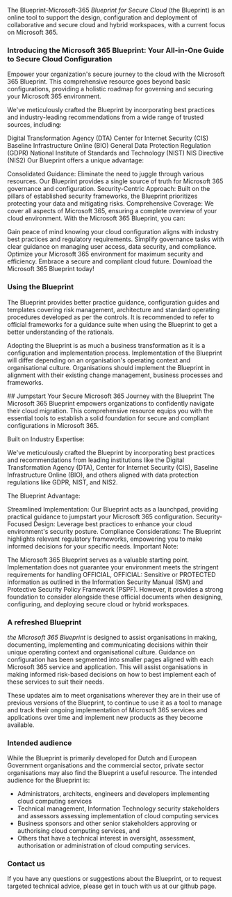 The Blueprint-Microsoft-365 *Blueprint for Secure Cloud* (the Blueprint) is an online tool to support the design, configuration and deployment of collaborative and secure cloud and hybrid workspaces, with a current focus on Microsoft 365. 

### Introducing the Microsoft 365 Blueprint: Your All-in-One Guide to Secure Cloud Configuration

Empower your organization's secure journey to the cloud with the Microsoft 365 Blueprint. This comprehensive resource goes beyond basic configurations, providing a holistic roadmap for governing and securing your Microsoft 365 environment.

We've meticulously crafted the Blueprint by incorporating best practices and industry-leading recommendations from a wide range of trusted sources, including:

Digital Transformation Agency (DTA)
Center for Internet Security (CIS)
Baseline Infrastructure Online (BIO)
General Data Protection Regulation (GDPR)
National Institute of Standards and Technology (NIST)
NIS Directive (NIS2)
Our Blueprint offers a unique advantage:

Consolidated Guidance: Eliminate the need to juggle through various resources. Our Blueprint provides a single source of truth for Microsoft 365 governance and configuration.
Security-Centric Approach: Built on the pillars of established security frameworks, the Blueprint prioritizes protecting your data and mitigating risks.
Comprehensive Coverage: We cover all aspects of Microsoft 365, ensuring a complete overview of your cloud environment.
With the Microsoft 365 Blueprint, you can:

Gain peace of mind knowing your cloud configuration aligns with industry best practices and regulatory requirements.
Simplify governance tasks with clear guidance on managing user access, data security, and compliance.
Optimize your Microsoft 365 environment for maximum security and efficiency.
Embrace a secure and compliant cloud future. Download the Microsoft 365 Blueprint today!

### Using the Blueprint

The Blueprint provides better practice guidance, configuration guides and templates covering risk management, architecture and standard operating procedures developed as per the controls. It is recommended to refer to official frameworks for a guidance suite when using the Blueprint to get a better understanding of the rationals. 

Adopting the Blueprint is as much a business transformation as it is a configuration and implementation process. Implementation of the Blueprint will differ depending on an organisation's operating context and organisational culture. Organisations should implement the Blueprint in alignment with their existing change management, business processes and frameworks. 

<div class="alert alert-info" role="alert">
## Jumpstart Your Secure Microsoft 365 Journey with the Blueprint
The Microsoft 365 Blueprint empowers organizations to confidently navigate their cloud migration. This comprehensive resource equips you with the essential tools to establish a solid foundation for secure and compliant configurations in Microsoft 365.

Built on Industry Expertise:

We've meticulously crafted the Blueprint by incorporating best practices and recommendations from leading institutions like the Digital Transformation Agency (DTA), Center for Internet Security (CIS), Baseline Infrastructure Online (BIO), and others aligned with data protection regulations like GDPR, NIST, and NIS2.

The Blueprint Advantage:

Streamlined Implementation: Our Blueprint acts as a launchpad, providing practical guidance to jumpstart your Microsoft 365 configuration.
Security-Focused Design: Leverage best practices to enhance your cloud environment's security posture.
Compliance Considerations: The Blueprint highlights relevant regulatory frameworks, empowering you to make informed decisions for your specific needs.
Important Note:

The Microsoft 365 Blueprint serves as a valuable starting point.  Implementation does not guarantee  your environment meets the stringent requirements for handling OFFICIAL, OFFICIAL: Sensitive or PROTECTED information as outlined in the Information Security Manual (ISM) and Protective Security Policy Framework (PSPF).  However, it provides a strong foundation to consider alongside these official documents when designing, configuring, and deploying secure cloud or hybrid workspaces.
</div>

### A refreshed Blueprint

*the Microsoft 365 Blueprint* is designed to assist organisations in making, documenting, implementing and communicating decisions within their unique operating context and organisational culture. Guidance on configuration has been segmented into smaller pages aligned with each Microsoft 365 service and application. This will assist organisations in making informed risk-based decisions  on how to best implement each of these services to suit their needs. 

These updates aim to meet organisations wherever they are in their use of previous versions of the Blueprint, to continue to use it as a tool to manage and track their ongoing implementation of Microsoft 365 services and applications over time and implement new products as they become available. 

### Intended audience

While the Blueprint is primarily developed for Dutch and European Government organisations and the commercial sector, private sector organisations may also find the Blueprint a useful resource. The intended audience for the Blueprint is:

* Administrators, architects, engineers and developers implementing cloud computing services
* Technical management, Information Technology security stakeholders and assessors assessing implementation of cloud computing services
* Business sponsors and other senior stakeholders approving or authorising cloud computing services, and 
* Others that have a technical interest in oversight, assessment, authorisation or administration of cloud computing services.

### Contact us

If you have any questions or suggestions about the Blueprint, or to request targeted technical advice, please get in touch with us at our github page.
